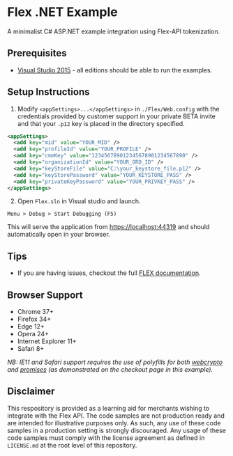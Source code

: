 # Flex .NET Example

A minimalist C# ASP.NET example integration using Flex-API tokenization.

## Prerequisites

- [Visual Studio 2015](https://www.visualstudio.com/) - all editions should be able to run the examples.

## Setup Instructions

1. Modify `<appSettings>...</appSettings>` in `./Flex/Web.config` with the credentials provided by customer support in your private BETA invite and that your `.p12` key is placed in the directory specified.

  ```xml
  <appSettings>
    <add key="mid" value="YOUR_MID" />
    <add key="profileId" value="YOUR_PROFILE" />
    <add key="cmmKey" value="123456789012345678901234567890" />
    <add key="organizationId" value="YOUR_ORD_ID" />
    <add key="keyStoreFile" value="C:\your_keystore_file.p12" />
    <add key="keyStorePassword" value="YOUR_KEYSTORE_PASS" />
    <add key="privateKeyPassword" value="YOUR_PRIVKEY_PASS" />    
  </appSettings>
  ```

2. Open `Flex.sln` in Visual studio and launch.
  ```
  Menu > Debug > Start Debugging (F5)
  ```
  This will serve the application from [https://localhost:44319](https://localhost:44319) and should automatically open in your browser.

## Tips

- If you are having issues, checkout the full [FLEX documentation](http://apps.cybersource.com/library/documentation/dev_guides/Secure_Acceptance_Flex/html/).

## Browser Support

- Chrome 37+
- Firefox 34+
- Edge 12+
- Opera 24+
- Internet Explorer 11+
- Safari 8+

*NB: IE11 and Safari support requires the use of polyfills for both [webcrypto](https://github.com/vibornoff/webcrypto-shim) and [promises](https://github.com/Zolmeister/promiz) (as demonstrated on the checkout page in this example).*

## Disclaimer

This respository is provided as a learning aid for merchants wishing to integrate with the Flex API.  The code samples are not production ready and are intended for illustrative purposes only. As such, any use of these code samples in a production setting is strongly discouraged. Any usage of these code samples must comply with the license agreement as defined in `LICENSE.md` at the root level of this repository.